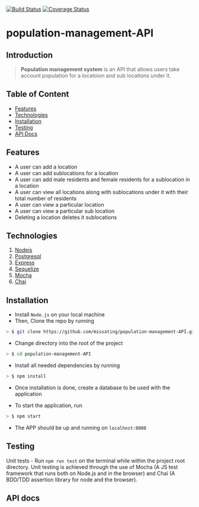 [![Build Status](https://travis-ci.org/missating/population-management-API.svg?branch=develop)](https://travis-ci.org/missating/population-management-API)
[![Coverage Status](https://coveralls.io/repos/github/missating/population-management-API/badge.svg)](https://coveralls.io/github/missating/population-management-API)

# population-management-API

## Introduction

> **Population management system** is an API that allows users take account population for a locatoion and sub locations under it.

## Table of Content
- [Features](#features)
- [Technologies](#technologies)
- [Installation](#installation)
- [Testing](#testing)
- [API Docs](#api-docs)

## Features

* A user can add a location
* A user can add sublocations for a location
* A user can add male residents and female residents for a sublocation in a location
* A user can view all locations along with sublocations under it with their total number of residents
* A user can view a particular location
* A user can view a particular sub location
* Deleting a location deletes it sublocations

## Technologies

1. [Nodejs](https://nodejs.org/en/)
1. [Postgresql](https://www.postgresql.org/)
1. [Express](https://expressjs.com/)
1. [Sequelize](http://docs.sequelizejs.com/)
1. [Mocha](https://mochajs.org/)
1. [Chai](http://www.chaijs.com/)

## Installation

* Install `Node.js` on your local machine
* Then, Clone the repo by running

```sh
> $ git clone https://github.com/missating/population-management-API.git
```

* Change directory into the root of the project

```sh
> $ cd population-management-API
```

* Install all needed dependencies by running

```sh
> $ npm install
```

* Once installation is done, create a database to be used with the application

* To start the application, run

```sh
> $ npm start
```

* The APP should be up and running on `localhost:8000`

## Testing
Unit tests - Run `npm run test` on the terminal while within the project root directory. Unit testing is achieved through the use of Mocha (A JS test framework 
that runs both on Node.js and in the browser) and Chai (A BDD/TDD assertion library for node and the browser).

## API docs

